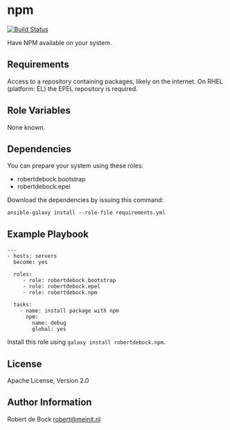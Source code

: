 npm
=========

[![Build Status](https://travis-ci.org/robertdebock/ansible-role-npm.svg?branch=master)](https://travis-ci.org/robertdebock/ansible-role-npm)

Have NPM available on your system.

Requirements
------------

Access to a repository containing packages, likely on the internet.
On RHEL (platform: EL) the EPEL repository is required.

Role Variables
--------------

None known.

Dependencies
------------

You can prepare your system using these roles:

- robertdebock.bootstrap
- robertdebock.epel

Download the dependencies by issuing this command:
```
ansible-galaxy install --role-file requirements.yml
```

Example Playbook
----------------

```
---
- hosts: servers
  become: yes

  roles:
     - role: robertdebock.bootstrap
     - role: robertdebock.epel
     - role: robertdebock.npm

  tasks:
    - name: install package with npm
      npm:
        name: debug
        global: yes
```

Install this role using `galaxy install robertdebock.npm`.

License
-------

Apache License, Version 2.0

Author Information
------------------

Robert de Bock <robert@meinit.nl>
